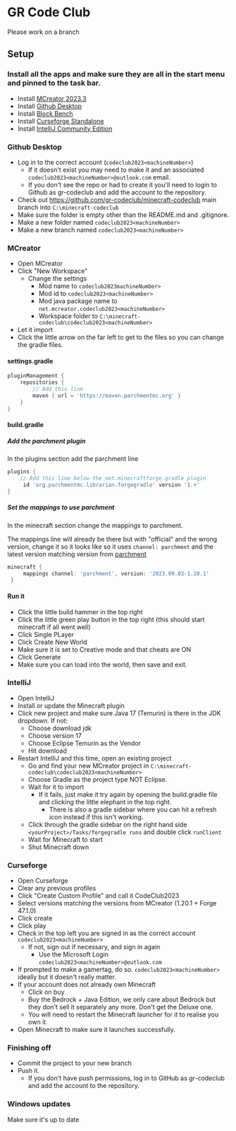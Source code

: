 # GR Code Club

Please work on a branch

## Setup

### Install all the apps and make sure they are all in the start menu and pinned to the task bar.
* Install [MCreator 2023.3](https://mcreator.net/download/2023-3)
* Install [Github Desktop](https://central.github.com/deployments/desktop/desktop/latest/win32)
* Install [Block Bench](https://www.blockbench.net/downloads)
* Install [Curseforge Standalone](https://www.curseforge.com/download/app)
* Install [IntelliJ Community Edition](https://www.jetbrains.com/idea/download/download-thanks.html?platform=windows&code=IIC)

### Github Desktop
* Log in to the correct account (`codeclub2023<machineNumber>`)
    * If it doesn't exist you may need to make it and an associated `codeclub2023<machineNumber>@outlook.com` email.
    * If you don't see the repo or had to create it you'll need to login to Github as gr-codeclub and add the account to the repository.
* Check out https://github.com/gr-codeclub/minecraft-codeclub main branch into `C:\minecraft-codeclub`
* Make sure the folder is empty other than the README.md and .gitignore.
* Make a new folder named `codeclub2023<machineNumber>`
* Make a new branch named `codeclub2023<machineNumber>`

### MCreator
* Open MCreator
* Click "New Workspace"
  * Change the settings
    * Mod name to `codeclub2023machineNumber>`
    * Mod id to `codeclub2023<machineNumber>`
    * Mod java package name to `net.mcreator.codeclub2023<machineNumber>`
    * Workspace folder to `C:\minecraft-codeclub\codeclub2023<machineNumber>`
* Let it import
* Click the little arrow on the far left to get to the files so you can change the gradle files.

#### settings.gradle

```groovy
pluginManagement {
    repositories {
        // Add this line
        maven { url = 'https://maven.parchmentmc.org' }
    }
}
```

#### build.gradle

##### Add the parchment plugin

In the plugins section add the parchment line

```groovy
plugins {
    // Add this line below the net.minecraftforge.gradle plugin
     id 'org.parchmentmc.librarian.forgegradle' version '1.+'
}
```

##### Set the mappings to use parchment

In the minecraft section change the mappings to parchment.

The mappings line will already be there but with "official" and the wrong version, change it so it looks like so it uses `channel: parchment` and the latest version matching version from [parchment](https://parchmentmc.org/docs/getting-started)

```groovy
minecraft {
     mappings channel: 'parchment', version: '2023.09.03-1.20.1'
 }
```

#### Run it

* Click the little build hammer in the top right
* Click the little green play button in the top right (this should start minecraft if all went well)
* Click Single PLayer
* Click Create New World
* Make sure it is set to Creative mode and that cheats are ON
* Click Generate
* Make sure you can load into the world, then save and exit.

### IntelliJ
* Open IntelliJ
* Install or update the Minecraft plugin
* Click new project and make sure Java 17 (Temurin) is there in the JDK dropdown. If not:
    * Choose download jdk
    * Choose version 17
    * Choose Eclipse Temurin as the Vendor
    * Hit download
* Restart IntelliJ and this time, open an existing project
    * Go and find your new MCreator project in `C:\minecraft-codeclub\codeclub2023<machineNumber>`
    * Choose Gradle as the project type NOT Eclipse.
    * Wait for it to import
        * If it fails, just make it try again by opening the build.gradle file and clicking the little elephant in the top right.
            * There is also a gradle sidebar where you can hit a refresh icon instead if this isn't working.
    * Click through the gradle sidebar on the right hand side `<yourProject>/Tasks/forgegradle runs` and double click `runClient`
    * Wait for Minecraft to start
    * Shut Minecraft down

### Curseforge
* Open Curseforge
* Clear any previous profiles
* Click "Create Custom Profile" and call it CodeClub2023
* Select versions matching the versions from MCreator (1.20.1 + Forge 47.1.0)
* Click create
* Click play
* Check in the top left you are signed in as the correct account `codeclub2023<machineNumber>`
    * If not, sign out if necessary, and sign in again
        * Use the Microsoft Login `codeclub2023<machineNumber>@outlook.com`
* If prompted to make a gamertag, do so. `codeclub2023<machineNumber>` ideally but it doesn't really matter.
* If your account does not already own Minecraft
    * Click on buy
    * Buy the Bedrock + Java Edition, we only care about Bedrock but they don't sell it separately any more. Don't get the Deluxe one.
    * You will need to restart the Minecraft launcher for it to realise you own it.
* Open Minecraft to make sure it launches successfully.

### Finishing off
* Commit the project to your new branch
* Push it.
    * If you don't have push permissions, log in to GitHub as gr-codeclub and add the account to the repository.

### Windows updates
Make sure it's up to date
